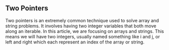 ## Two Pointers
Two pointers is an extremely common technique used to solve array and string problems. It involves having two integer variables that both move along an iterable. In this article, we are focusing on arrays and strings. This means we will have two integers, usually named something like i and j, or left and right which each represent an index of the array or string.